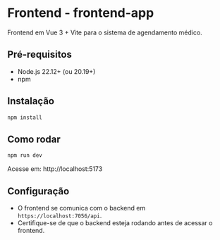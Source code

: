 # Frontend - frontend-app

Frontend em Vue 3 + Vite para o sistema de agendamento médico.

## Pré-requisitos
- Node.js 22.12+ (ou 20.19+)
- npm

## Instalação
```powershell
npm install
```

## Como rodar
```powershell
npm run dev
```
Acesse em: http://localhost:5173

## Configuração
- O frontend se comunica com o backend em `https://localhost:7056/api`.
- Certifique-se de que o backend esteja rodando antes de acessar o frontend.
